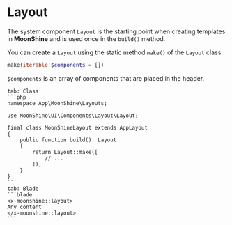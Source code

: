 # Layout

The system component `Layout` is the starting point when creating templates in **MoonShine** and is used once in the `build()` method.

You can create a `Layout` using the static method `make()` of the `Layout` class.

```php
make(iterable $components = [])
```

`$components` is an array of components that are placed in the header.

~~~tabs
tab: Class
```php
namespace App\MoonShine\Layouts;

use MoonShine\UI\Components\Layout\Layout;

final class MoonShineLayout extends AppLayout
{
    public function build(): Layout
    {
        return Layout::make([
            // ...
        ]);
    }
}
```
tab: Blade
```blade
<x-moonshine::layout>
Any content
</x-moonshine::layout>
```
~~~
